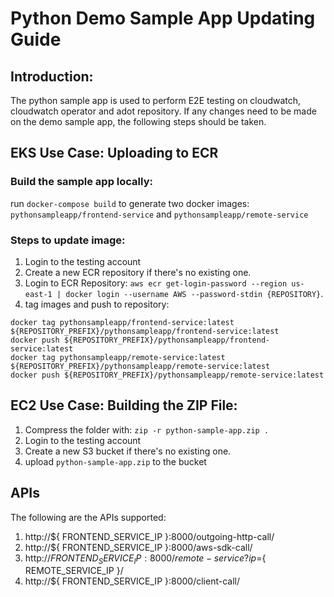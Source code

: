 # Python Demo Sample App Updating Guide

## Introduction:

The python sample app is used to perform E2E testing on cloudwatch, cloudwatch operator and adot repository. If any changes need to be made on the demo sample app, the following steps should be taken.

## EKS Use Case: Uploading to ECR

### Build the sample app locally:
run `docker-compose build` to generate two docker images: `pythonsampleapp/frontend-service` and `pythonsampleapp/remote-service`

### Steps to update image:
1. Login to the testing account
2. Create a new ECR repository if there's no existing one.
3. Login to ECR Repository: `aws ecr get-login-password --region us-east-1 | docker login --username AWS --password-stdin {REPOSITORY}`.
4. tag images and push to repository:
```
docker tag pythonsampleapp/frontend-service:latest ${REPOSITORY_PREFIX}/pythonsampleapp/frontend-service:latest
docker push ${REPOSITORY_PREFIX}/pythonsampleapp/frontend-service:latest
docker tag pythonsampleapp/remote-service:latest ${REPOSITORY_PREFIX}/pythonsampleapp/remote-service:latest
docker push ${REPOSITORY_PREFIX}/pythonsampleapp/remote-service:latest
```


## EC2 Use Case: Building the ZIP File:
1. Compress the folder with: `zip -r python-sample-app.zip .`
2. Login to the testing account
3. Create a new S3 bucket if there's no existing one.
4. upload `python-sample-app.zip` to the bucket


## APIs
The following are the APIs supported:
1. http://${ FRONTEND_SERVICE_IP }:8000/outgoing-http-call/
2. http://${ FRONTEND_SERVICE_IP }:8000/aws-sdk-call/
3. http://${ FRONTEND_SERVICE_IP }:8000/remote-service?ip=${ REMOTE_SERVICE_IP }/
4. http://${ FRONTEND_SERVICE_IP }:8000/client-call/
